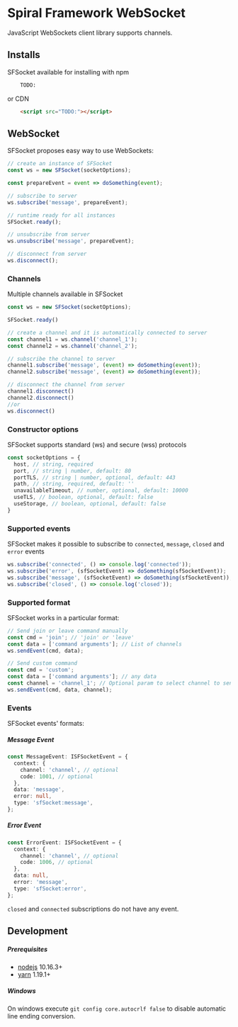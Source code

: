 # Spiral Framework WebSocket

JavaScript WebSockets client library supports channels.


## Installs

SFSocket available for installing with npm
```bash
    TODO:    
```

or CDN

```html
    <script src="TODO:"></script>
```

## WebSocket

SFSocket proposes easy way to use WebSockets:

```js
// create an instance of SFSocket
const ws = new SFSocket(socketOptions);

const prepareEvent = event => doSomething(event);

// subscribe to server
ws.subscribe('message', prepareEvent);

// runtime ready for all instances
SFSocket.ready();

// unsubscribe from server 
ws.unsubscribe('message', prepareEvent);

// disconnect from server 
ws.disconnect();
```


### Channels

Multiple channels available in SFSocket

```js
const ws = new SFSocket(socketOptions);

SFSocket.ready()

// create a channel and it is automatically connected to server
const channel1 = ws.channel('channel_1');
const channel2 = ws.channel('channel_2');

// subscribe the channel to server 
channel1.subscribe('message', (event) => doSomething(event));
channel2.subscribe('message', (event) => doSomething(event));

// disconnect the channel from server 
channel1.disconnect()
channel2.disconnect()
//or
ws.disconnect()
```



### Constructor options

SFSocket supports standard (ws) and secure (wss) protocols

```js
const socketOptions = {
  host, // string, required
  port, // string | number, default: 80
  portTLS, // string | number, optional, default: 443
  path, // string, required, default: ''
  unavailableTimeout, // number, optional, default: 10000
  useTLS, // boolean, optional, default: false
  useStorage, // boolean, optional, default: false
}

```

### Supported events

SFSocket makes it possible to subscribe to `connected`, `message`, `closed` and `error` events

```js
ws.subscribe('connected', () => console.log('connected'));
ws.subscribe('error', (sfSocketEvent) => doSomething(sfSocketEvent));
ws.subscribe('message', (sfSocketEvent) => doSomething(sfSocketEvent));
ws.subscribe('closed', () => console.log('closed'));
```

### Supported format

SFSocket works in a particular format:

```js
// Send join or leave command manually
const cmd = 'join'; // 'join' or 'leave'
const data = ['command arguments']; // List of channels
ws.sendEvent(cmd, data);
````

````js
// Send custom command
const cmd = 'custom';
const data = ['command arguments']; // any data
const channel = 'channel_1'; // Optional param to select channel to send
ws.sendEvent(cmd, data, channel);
````

### Events

SFSocket events' formats:

##### Message Event

```typescript
const MessageEvent: ISFSocketEvent = {
  context: {
    channel: 'channel', // optional
    code: 1001, // optional
  },
  data: 'message',
  error: null,
  type: 'sfSocket:message',
};
```

##### Error Event

```typescript
const ErrorEvent: ISFSocketEvent = {
  context: {
    channel: 'channel', // optional
    code: 1006, // optional
  },
  data: null,
  error: 'message',
  type: 'sfSocket:error',
};
```

`closed` and `connected` subscriptions do not have any event.

Development
-----------

##### Prerequisites

* [nodejs](https://nodejs.org/en/) 10.16.3+
* [yarn](https://yarnpkg.com/lang/en/) 1.19.1+

##### Windows

On windows execute `git config core.autocrlf false` to disable automatic line ending conversion.
